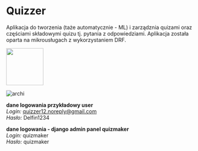 # Quizzer
Aplikacja do tworzenia (taże automatycznie - ML) i zarządznia quizami oraz częściami składowymi quizu tj. pytania z odpowiedziami. Aplikacja została oparta na mikrousługach z wykorzystaniem DRF.

<img src="https://github.com/user-attachments/assets/7c1406d8-81fc-4a13-a1e0-19a98acb39c8" width="100">

![archi](https://github.com/user-attachments/assets/7c1406d8-81fc-4a13-a1e0-19a98acb39c8)


**dane logowania przykładowy user**
<br/>_Login:_ quizzer12.noreply@gmail.com
<br/>_Hasło:_ Delfin1234

**dane logowania - django admin panel quizmaker**
<br/>_Login:_ quizmaker
<br/>_Hasło:_ quizmaker
